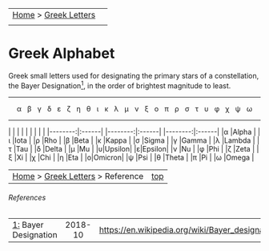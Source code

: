 |    |    |
|:---|---:|
|[Home](/notes/#object-notes) > [Greek Letters](#greek-alphabet) |   |
|   |   |

# Greek Alphabet 
Greek small letters used for designating the primary stars of a constellation, the Bayer Designation<a href="#footnote1" id="footnoteRef1"><sup>1</sup></a>, in the order of brightest magnitude to least.


---
<center>
&alpha; &nbsp; &beta; &nbsp; &gamma; &nbsp; &delta; &nbsp; &epsilon; &nbsp; &zeta; &nbsp; &eta; &nbsp; &theta; &nbsp; &iota; &nbsp; &kappa; &nbsp; &lambda; &nbsp; &mu; &nbsp; &nu; &nbsp; &xi; &nbsp; &omicron; &nbsp; &pi; &nbsp; &rho; &nbsp; &sigma; &nbsp; &tau; &nbsp; &upsilon; &nbsp; &phi; &nbsp; &chi; &nbsp; &psi; &nbsp; &omega;</center>

---


|         |       |   |         |       |   |         |       |
|--------:|:------|   |--------:|:------|   |--------:|:------|
|&alpha;  |Alpha  |   |&iota;   |Iota   |   |&rho;    |Rho    |
|&beta;   |Beta   |   |&kappa;  |Kappa  |   |&sigma;  |Sigma  |
|&gamma;  |Gamma  |   |&lambda; |Lambda |   |&tau;    |Tau    |
|&delta;  |Delta  |   |&mu;     |Mu     |   |&upsilon;|Upsilon|
|&epsilon;|Epsilon|   |&nu;     |Nu     |   |&phi;    |Phi    |
|&zeta;   |Zeta   |   |&xi;     |Xi     |   |&chi;    |Chi    |
|&eta;    |Eta    |   |&omicron;|Omicron|   |&psi;    |Psi    |
|&theta;  |Theta  |   |&pi;     |Pi     |   |&omega;  |Omega  |


|    |    |
|:---|---:|
|[Home](/notes/#object-notes) > [Greek Letters](#greek-alphabet) > Reference|[top](#greek-alphabet)|

###### References
|   |    |    |
|---|:--:|:---|
|<a id="footnote1" href="#footnoteRef1">1:</a> Bayer Designation|2018-10|<https://en.wikipedia.org/wiki/Bayer_designation>|
